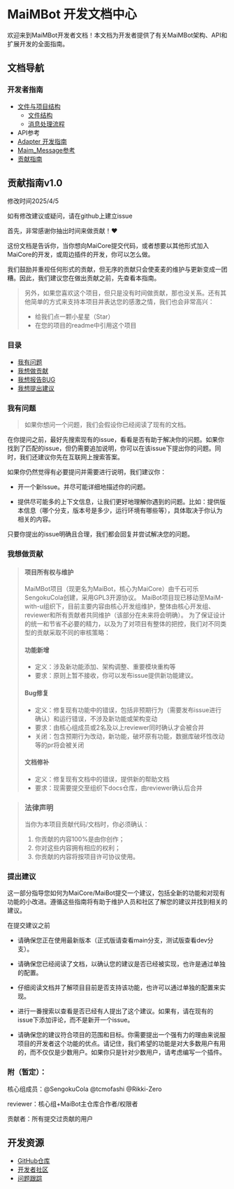 # MaiMBot 开发文档中心

欢迎来到MaiMBot开发者文档！本文档为开发者提供了有关MaiMBot架构、API和扩展开发的全面指南。

## 文档导航

### 开发者指南

- [文件与项目结构](/develop/structure/index)
  - [文件结构](/develop/structure/file_structure)
  - [消息处理流程](/develop/structure/message_flow_direction)
- API参考
- [Adapter 开发指南](/develop/plugin_develop/)
- [Maim_Message参考](/develop/maim_message/index)
- [贡献指南](#贡献指南v1-0)
<!-- ## 开发者指南

### 项目结构

- [项目文件结构](/develop/structure/file_structure) - 了解MaiMBot的代码组织和文件布局

### API参考

- [API接口设计](/develop/api/index) - GraphQL API设计概述
- [API草案文档](/develop/api/draft) - 详细的API端点说明

### 开发工作流

- [AI辅助开发指南](/develop/guide/ai-instruction) - 使用AI工具帮助开发大型项目

## 核心系统

MaiMBot由多个相互关联的系统组成，共同提供智能聊天和用户交互功能。

### 消息处理系统

消息处理系统负责接收、解析QQ消息，并生成适当的回复。它支持多种消息类型，包括文本、图片和其他媒体类型。

### 记忆系统

记忆系统管理机器人的短期和长期记忆，允许它记住以前的对话和用户偏好。这使得对话更加连贯和个性化。

### 情感与表情系统

情感系统模拟人类情感，使机器人的回应更加自然和情感化。根据对话上下文和内容，机器人会表现出各种情绪状态。

### 意愿管理系统

意愿管理系统控制机器人的主动行为和反应模式，使其能够根据当前情境做出适当的决策。

## 扩展开发

MaiMBot设计为可扩展的平台，允许开发者添加新功能和自定义行为。

### 插件系统

插件系统允许开发者添加新命令、行为和集成，而无需修改核心代码。插件可以响应特定命令或事件，执行自定义操作。

### 模型调整

MaiMBot支持模型调整和自定义，允许开发者根据特定需求和用例优化大型语言模型的行为。 -->

## 贡献指南v1.0

修改时间2025/4/5

如有修改建议或疑问，请在github上建立issue

首先，非常感谢你抽出时间来做贡献！❤️

这份文档是告诉你，当你想向MaiCore提交代码，或者想要以其他形式加入MaiCore的开发，或周边插件的开发，你可以怎么做。

我们鼓励并重视任何形式的贡献，但无序的贡献只会使麦麦的维护与更新变成一团糟。因此，我们建议您在做出贡献之前，先查看本指南。


> 另外，如果您喜欢这个项目，但只是没有时间做贡献，那也没关系。还有其他简单的方式来支持本项目并表达您的感激之情，我们也会非常高兴：
> - 给我们点一颗小星星（Star）
> - 在您的项目的readme中引用这个项目

### 目录

- [我有问题](#我有问题)
- [我想做贡献](#我想做贡献)
- [我想报告BUG](#报告BUG)
- [我想提出建议](#提出建议)

### 我有问题

> 如果你想问一个问题，我们会假设你已经阅读了现有的文档。

在你提问之前，最好先搜索现有的issue，看看是否有助于解决你的问题。如果你找到了匹配的issue，但仍需要追加说明，你可以在该issue下提出你的问题。同时，我们还建议你先在互联网上搜索答案。

如果你仍然觉得有必要提问并需要进行说明，我们建议你：

- 开一个新Issue。并尽可能详细地描述你的问题。

- 提供尽可能多的上下文信息，让我们更好地理解你遇到的问题。比如：提供版本信息（哪个分支，版本号是多少，运行环境有哪些等），具体取决于你认为相关的内容。

只要你提出的issue明确且合理，我们都会回复并尝试解决您的问题。


### 我想做贡献

> #### 项目所有权与维护
> MaiMBot项目（现更名为MaiBot，核心为MaiCore）由千石可乐SengokuCola创建，采用GPL3开源协议。
> MaiBot项目现已移动至MaiM-with-u组织下，目前主要内容由核心开发组维护，整体由核心开发组、reviewer和所有贡献者共同维护（该部分在未来将会明确）。
> 为了保证设计的统一和节省不必要的精力，以及为了对项目有整体的把控，我们对不同类型的贡献采取不同的审核策略：
> 
> #### 功能新增
> - 定义：涉及新功能添加、架构调整、重要模块重构等
> - 要求：原则上暂不接收，你可以发布issue提供新功能建议。
> 
> #### Bug修复
> - 定义：修复现有功能中的错误，包括非预期行为（需要发布issue进行确认）和运行错误，不涉及新功能或架构变动
> - 要求：由核心组成员或2名及以上reviewer同时确认才会被合并
> - 关闭：包含预期行为改动，新功能，破坏原有功能，数据库破坏性改动等的pr将会被关闭
> 
> #### 文档修补
> - 定义：修复现有文档中的错误，提供新的帮助文档
> - 要求：现需要提交至组织下docs仓库，由reviewer确认后合并

> ### 法律声明
> 当你为本项目贡献代码/文档时，你必须确认：
> 1. 你贡献的内容100%是由你创作；
> 2. 你对这些内容拥有相应的权利；
> 3. 你贡献的内容将按项目许可协议使用。


### 提出建议

这一部分指导您如何为MaiCore/MaiBot提交一个建议，包括全新的功能和对现有功能的小改进。遵循这些指南将有助于维护人员和社区了解您的建议并找到相关的建议。

在提交建议之前

- 请确保您正在使用最新版本（正式版请查看main分支，测试版查看dev分支）。

- 请确保您已经阅读了文档，以确认您的建议是否已经被实现，也许是通过单独的配置。

- 仔细阅读文档并了解项目目前是否支持该功能，也许可以通过单独的配置来实现。

- 进行一番搜索以查看是否已经有人提出了这个建议。如果有，请在现有的issue下添加评论，而不是新开一个issue。

- 请确保您的建议符合项目的范围和目标。你需要提出一个强有力的理由来说服项目的开发者这个功能的优点。请记住，我们希望的功能是对大多数用户有用的，而不仅仅是少数用户。如果你只是针对少数用户，请考虑编写一个插件。

### 附（暂定）：
核心组成员：@SengokuCola @tcmofashi @Rikki-Zero

reviewer：核心组+MaiBot主仓库合作者/权限者

贡献者：所有提交过贡献的用户

## 开发资源

- [GitHub仓库](https://github.com/SengokuCola/MaiMBot)
- [开发者社区](https://github.com/SengokuCola/MaiMBot/discussions)
- [问题跟踪](https://github.com/SengokuCola/MaiMBot/issues)
